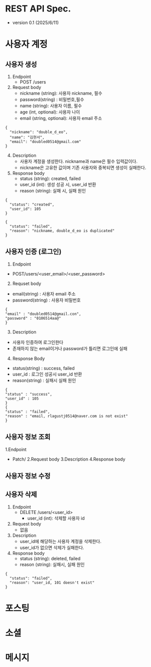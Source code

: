 # REST API Spec.
- version 0.1 (2025/6/11)
# 사용자 계정
## 사용자 생성
1. Endpoint
   - POST /users
2. Request body 
   - nickname (string): 사용자 nickname, 필수
   - password(string) : 비밀번호,필수
   - name (string): 사용자 이름, 필수
   - age (int, optional): 사용자 나이
   - email (string, optional): 사용자 email 주소
~~~
{
  "nickname": "double_d_eo",
  "name": "김현서",
  "email": "doubled0514@gmail.com"
}
~~~
4. Description
   - 사용자 계정을 생성한다. nickname과 name은 필수 입력값이다.
   - nickname은 고유한 값이며 기존 사용자와 중복되면 생성이 실패한다.
5. Response body
   - status (string): created, failed
   - user_id (int): 생성 성공 시, user_id 반환
   - reason (string): 실패 시, 실패 원인
~~~
{
  "status": "created",
  "user_id": 105
}

{
  "status": "failed",
  "reason": "nickname, double_d_eo is duplicated"
}
~~~
## 사용자 인증 (로그인)
1. Endpoint
  - POST/users/<user_email>/<user_password>
2. Requset body
  - email(string) : 사용자 email 주소
  - password(string) : 사용자 비밀번호
~~~
{
"email" : "doubled0514@gmail.con",
"password" : "0106514aa@"
}
~~~
3. Description
  - 사용자 인증하여 로그인한다
  - 존재하지 않는 email이거나 password가 틀리면 로그인에 실패
4. Response Body
  - status(string) : success, failed
  - user_id : 로그인 성공시 user_id 반환
  - reason(string) : 실패시 실패 원인
~~~~
{
"status" : "success",
"user_id" : 105
}
{
"status" : "failed",
"reason" : "email, rlagustj0514@naver.com is not exist"
}
~~~~
## 사용자 정보 조회
1.Endpoint
   - Patch/
2.Request body
3.Description
4.Response body

## 사용자 정보 수정
## 사용자 삭제
1. Endpoint
   - DELETE /users/<user_id>
     - user_id (int): 삭제할 사용자 id
2. Request body 
   - 없음
4. Description
   - user_id에 해당하는 사용자 계정을 삭제한다.
   - user_id가 없으면 삭제가 실패한다.
5. Response body
   - status (string): deleted, failed
   - reason (string): 실패시, 실패 원인
~~~
{
  "status": "failed",
  "reason": "user_id, 101 doesn't exist"
}
~~~
# 포스팅
# 소셜
# 메시지
